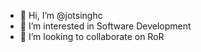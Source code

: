- 👋 Hi, I’m @jotsinghc
- 👀 I’m interested in Software Development
- 💞️ I’m looking to collaborate on RoR

<!---
jotsinghc/jotsinghc is a ✨ special ✨ repository because its `README.md` (this file) appears on your GitHub profile.
You can click the Preview link to take a look at your changes.
--->
